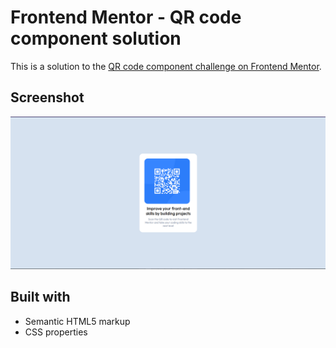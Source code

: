 # Frontend Mentor - QR code component solution
This is a solution to the [QR code component challenge on Frontend Mentor](https://www.frontendmentor.io/challenges/qr-code-component-iux_sIO_H).
## Screenshot
![](/images/screenshot.png)

## Built with

-   Semantic HTML5 markup
-   CSS properties
